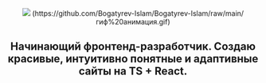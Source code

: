 <div align="center">
  <img src="https://skillicons.dev/icons?i=html,css,js,ts,bootstrap,react,vercel,nodejs,npm,express,mongodb,git,github,figma" />
  (https://github.com/Bogatyrev-Islam/Bogatyrev-Islam/raw/main/гиф%20анимация.gif)
  <h2>Начинающий фронтенд-разработчик. Создаю красивые, интуитивно понятные и адаптивные сайты на TS + React.</h2>
</div>
